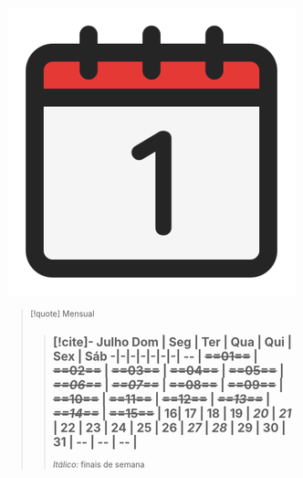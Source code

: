 ![image](.attachments/200f9579b97a40474992ae624fd8b13884f54a7c.png) 
---
> [!quote] Mensual
> > [!cite]- Julho
> > Dom | Seg | Ter | Qua | Qui | Sex | Sáb
> > -|-|-|-|-|-|-|
> > -- | ~~==01==~~ | ~~==02==~~ | ~~==03==~~ | ~~==04==~~ | ~~==05==~~ | ~~_==06==_~~ |
> > ~~_==07==_~~ | ~~==08==~~ | ~~==09==~~ | ~~==10==~~ | ~~==11==~~ | ~~==12==~~ | ~~_==13==_~~ |
> > ~~_==14==_~~ | ~~==15==~~ | 16| 17 | 18 | 19 | _20_ |
> > _21_ | 22 | 23 | 24 | 25 | 26 | _27_ |
> > _28_ | 29 | 30 | 31 | -- | -- | -- |
> > ---
> > _Itálico:_ finais de semana
>